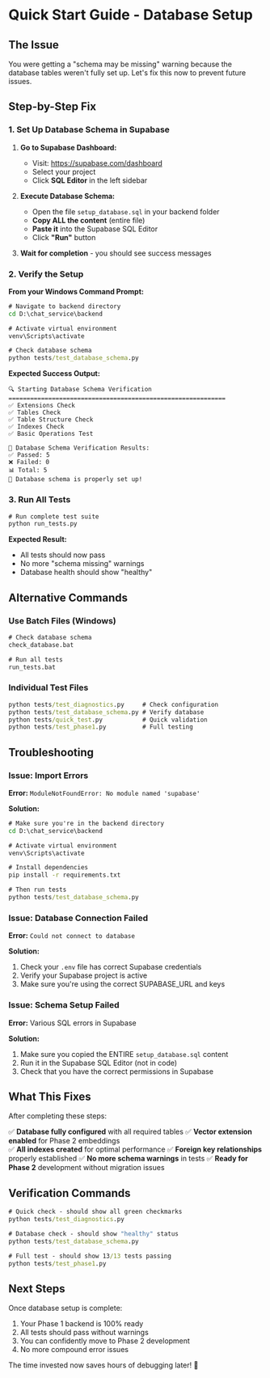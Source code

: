 # Quick Start Guide - Database Setup

## The Issue
You were getting a "schema may be missing" warning because the database tables weren't fully set up. Let's fix this now to prevent future issues.

## Step-by-Step Fix

### 1. Set Up Database Schema in Supabase

1. **Go to Supabase Dashboard:**
   - Visit: https://supabase.com/dashboard
   - Select your project
   - Click **SQL Editor** in the left sidebar

2. **Execute Database Schema:**
   - Open the file `setup_database.sql` in your backend folder
   - **Copy ALL the content** (entire file)
   - **Paste it** into the Supabase SQL Editor
   - Click **"Run"** button

3. **Wait for completion** - you should see success messages

### 2. Verify the Setup

**From your Windows Command Prompt:**

```cmd
# Navigate to backend directory
cd D:\chat_service\backend

# Activate virtual environment
venv\Scripts\activate

# Check database schema
python tests/test_database_schema.py
```

**Expected Success Output:**
```
🔍 Starting Database Schema Verification
============================================================
✅ Extensions Check
✅ Tables Check  
✅ Table Structure Check
✅ Indexes Check
✅ Basic Operations Test

🏁 Database Schema Verification Results:
✅ Passed: 5
❌ Failed: 0
📊 Total: 5
🎉 Database schema is properly set up!
```

### 3. Run All Tests

```cmd
# Run complete test suite
python run_tests.py
```

**Expected Result:**
- All tests should now pass
- No more "schema missing" warnings
- Database health should show "healthy"

## Alternative Commands

### Use Batch Files (Windows)
```cmd
# Check database schema
check_database.bat

# Run all tests
run_tests.bat
```

### Individual Test Files
```cmd
python tests/test_diagnostics.py     # Check configuration
python tests/test_database_schema.py # Verify database
python tests/quick_test.py           # Quick validation
python tests/test_phase1.py          # Full testing
```

## Troubleshooting

### Issue: Import Errors
**Error:** `ModuleNotFoundError: No module named 'supabase'`

**Solution:**
```cmd
# Make sure you're in the backend directory
cd D:\chat_service\backend

# Activate virtual environment
venv\Scripts\activate

# Install dependencies
pip install -r requirements.txt

# Then run tests
python tests/test_database_schema.py
```

### Issue: Database Connection Failed
**Error:** `Could not connect to database`

**Solution:**
1. Check your `.env` file has correct Supabase credentials
2. Verify your Supabase project is active
3. Make sure you're using the correct SUPABASE_URL and keys

### Issue: Schema Setup Failed
**Error:** Various SQL errors in Supabase

**Solution:**
1. Make sure you copied the ENTIRE `setup_database.sql` content
2. Run it in the Supabase SQL Editor (not in code)
3. Check that you have the correct permissions in Supabase

## What This Fixes

After completing these steps:

✅ **Database fully configured** with all required tables
✅ **Vector extension enabled** for Phase 2 embeddings  
✅ **All indexes created** for optimal performance
✅ **Foreign key relationships** properly established
✅ **No more schema warnings** in tests
✅ **Ready for Phase 2** development without migration issues

## Verification Commands

```cmd
# Quick check - should show all green checkmarks
python tests/test_diagnostics.py

# Database check - should show "healthy" status
python tests/test_database_schema.py

# Full test - should show 13/13 tests passing
python tests/test_phase1.py
```

## Next Steps

Once database setup is complete:
1. Your Phase 1 backend is 100% ready
2. All tests should pass without warnings
3. You can confidently move to Phase 2 development
4. No more compound error issues

The time invested now saves hours of debugging later! 🚀